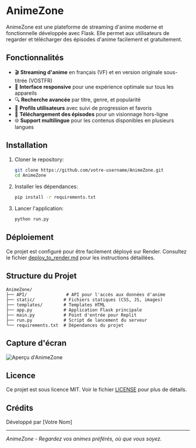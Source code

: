 # AnimeZone

AnimeZone est une plateforme de streaming d'anime moderne et fonctionnelle développée avec Flask. Elle permet aux utilisateurs de regarder et télécharger des épisodes d'anime facilement et gratuitement.

## Fonctionnalités

- 🎬 **Streaming d'anime** en français (VF) et en version originale sous-titrée (VOSTFR)
- 📱 **Interface responsive** pour une expérience optimale sur tous les appareils
- 🔍 **Recherche avancée** par titre, genre, et popularité
- 👤 **Profils utilisateurs** avec suivi de progression et favoris
- 💾 **Téléchargement des épisodes** pour un visionnage hors-ligne
- 🌐 **Support multilingue** pour les contenus disponibles en plusieurs langues

## Installation

1. Cloner le repository:
   ```bash
   git clone https://github.com/votre-username/AnimeZone.git
   cd AnimeZone
   ```

2. Installer les dépendances:
   ```bash
   pip install -r requirements.txt
   ```

3. Lancer l'application:
   ```bash
   python run.py
   ```

## Déploiement

Ce projet est configuré pour être facilement déployé sur Render. Consultez le fichier [deploy_to_render.md](deploy_to_render.md) pour les instructions détaillées.

## Structure du Projet

```
AnimeZone/
├── API/               # API pour l'accès aux données d'anime
├── static/           # Fichiers statiques (CSS, JS, images)
├── templates/        # Templates HTML
├── app.py            # Application Flask principale
├── main.py           # Point d'entrée pour Replit
├── run.py            # Script de lancement du serveur
└── requirements.txt  # Dépendances du projet
```

## Capture d'écran

![Aperçu d'AnimeZone](https://i.imgur.com/example.png)

## Licence

Ce projet est sous licence MIT. Voir le fichier [LICENSE](LICENSE) pour plus de détails.

## Crédits

Développé par [Votre Nom]

---

*AnimeZone - Regardez vos animes préférés, où que vous soyez.*